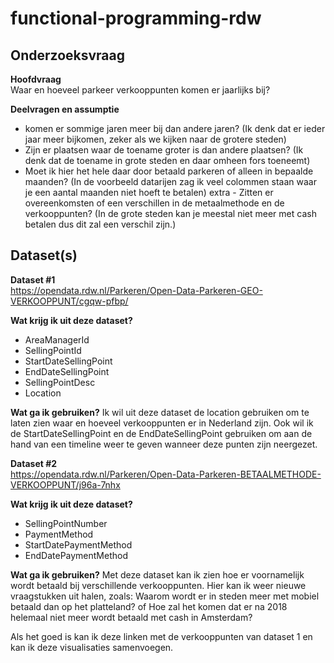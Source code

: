 # functional-programming-rdw
 
## Onderzoeksvraag <br>
**Hoofdvraag**<br>
Waar en hoeveel parkeer verkooppunten komen er jaarlijks bij? 

**Deelvragen en assumptie**<br>
- komen er sommige jaren meer bij dan andere jaren? (Ik denk dat er ieder jaar meer bijkomen, zeker als we kijken naar de grotere steden)
- Zijn er plaatsen waar de toename groter is dan andere plaatsen? (Ik denk dat de toename in grote steden en daar omheen fors toeneemt)
- Moet ik hier het hele daar door betaald parkeren of alleen in bepaalde maanden? (In de voorbeeld datarijen zag ik veel colommen staan waar je een aantal maanden niet hoeft te betalen)
extra - Zitten er overeenkomsten of een verschillen in de metaalmethode en de verkooppunten? (In de grote steden kan je meestal niet meer met cash betalen dus dit zal een verschil zijn.)

## Dataset(s)

**Dataset #1**<br>
https://opendata.rdw.nl/Parkeren/Open-Data-Parkeren-GEO-VERKOOPPUNT/cgqw-pfbp/ 

**Wat krijg ik uit deze dataset?** 
- AreaManagerId
- SellingPointId
- StartDateSellingPoint
- EndDateSellingPoint
- SellingPointDesc
- Location

**Wat ga ik gebruiken?** 
Ik wil uit deze dataset de location gebruiken om te laten zien waar en hoeveel verkooppunten er in Nederland zijn. Ook wil ik de StartDateSellingPoint en de EndDateSellingPoint gebruiken om aan de hand van een timeline weer te geven wanneer deze punten zijn neergezet.

**Dataset #2**<br>
https://opendata.rdw.nl/Parkeren/Open-Data-Parkeren-BETAALMETHODE-VERKOOPPUNT/j96a-7nhx

**Wat krijg ik uit deze dataset?** 
- SellingPointNumber
- PaymentMethod
- StartDatePaymentMethod
- EndDatePaymentMethod

**Wat ga ik gebruiken?** 
Met deze dataset kan ik zien hoe er voornamelijk wordt betaald bij verschillende verkooppunten. Hier kan ik weer nieuwe vraagstukken uit halen, zoals: Waarom wordt er in steden meer met mobiel betaald dan op het platteland? of Hoe zal het komen dat er na 2018 helemaal niet meer wordt betaald met cash in Amsterdam?

Als het goed is kan ik deze linken met de verkooppunten van dataset 1 en kan ik deze visualisaties samenvoegen.



